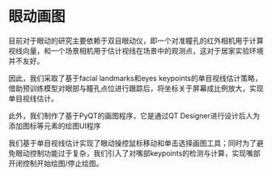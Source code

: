 # 眼动画图

目前对于眼动的研究主要依赖于双目眼动仪，即一个对准瞳孔的红外相机用于计算视线向量，和一个场景相机用于估计视线在场景中的观测点，这对于居家实验环境并不友好。

因此，我们采取了基于facial landmarks和eyes keypoints的单目视线估计策略，借助预训练模型对眼部与瞳孔点位进行跟踪后，将坐标关于屏幕成比例放大，实现单目视线估计。

此外，我们制作了基于PyQT的画图程序，它是通过QT Designer进行设计后人为添加图标等元素的绘图UI程序

我们基于单目视线估计实现了眼动操控鼠标移动和单击选择画图工具；同时为了避免眼动控制功能过于复杂，我们引入了对嘴部keypoints的检测与计算，实现嘴部开闭控制开始绘图/停止绘图。
